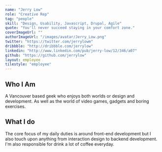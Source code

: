 ```yaml
---
name: "Jerry Low"
role: "Creative Rep"
tag: "people"
skill: "Design, Usability, Javascript, Drupal, Agile"
quote: "You'll never succeed staying in your comfort zone."
coverImageUrl: ""
authorImageUrl: "/images/avatar/Jerry_Low.png"
twitter: "https://twitter.com/jerrylowm"
dribbble: "http://dribbble.com/jerrylow"
linkedin: "http://www.linkedin.com/pub/jerry-low/12/346/a07"
github: "https://github.com/jerrylow"
layout: employee
tilestyle: "employee"
---
```


## Who I Am

A Vancouver based geek who enjoys both worlds or design and development. As well as the world of video games, gadgets and boring exercises.

## What I do

 The core focus of my daily duties is around front-end development but I also touch upon anything from interaction design to backend development. I'm also responsible for drink a lot of coffee everyday.
